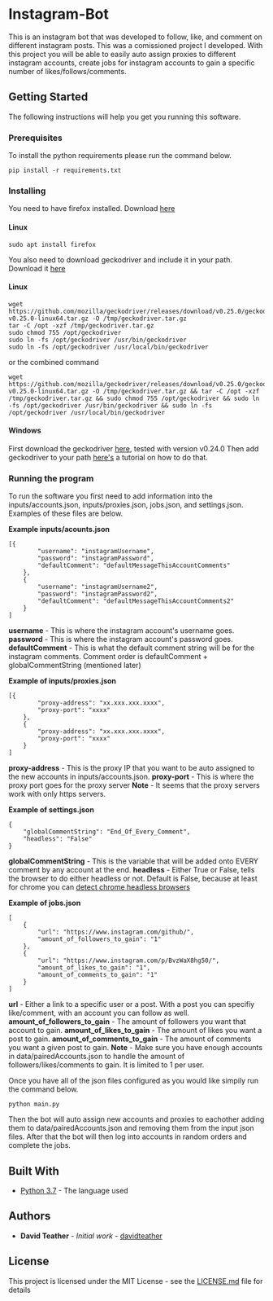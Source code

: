 # Instagram-Bot

This is an instagram bot that was developed to follow, like, and comment on different instagram posts. This was a comissioned project I developed. With this project you will be able to easily auto assign proxies to different instagram accounts, create jobs for instagram accounts to gain a specific number of likes/follows/comments.

## Getting Started

The following instructions will help you get you running this software.

### Prerequisites

To install the python requirements please run the command below.

```
pip install -r requirements.txt
```

### Installing

You need to have firefox installed. Download [here](https://www.mozilla.org/en-US/firefox/new/)

#### Linux
```
sudo apt install firefox
```

You also need to download geckodriver and include it in your path. Download it [here](https://github.com/mozilla/geckodriver/releases)

#### Linux
```
wget https://github.com/mozilla/geckodriver/releases/download/v0.25.0/geckodriver-v0.25.0-linux64.tar.gz -O /tmp/geckodriver.tar.gz 
tar -C /opt -xzf /tmp/geckodriver.tar.gz 
sudo chmod 755 /opt/geckodriver 
sudo ln -fs /opt/geckodriver /usr/bin/geckodriver 
sudo ln -fs /opt/geckodriver /usr/local/bin/geckodriver
```

or the combined command
```
wget https://github.com/mozilla/geckodriver/releases/download/v0.25.0/geckodriver-v0.25.0-linux64.tar.gz -O /tmp/geckodriver.tar.gz && tar -C /opt -xzf /tmp/geckodriver.tar.gz && sudo chmod 755 /opt/geckodriver && sudo ln -fs /opt/geckodriver /usr/bin/geckodriver && sudo ln -fs /opt/geckodriver /usr/local/bin/geckodriver
```

#### Windows

First download the geckodriver [here](https://github.com/mozilla/geckodriver/releases), tested with version v0.24.0
Then add geckodriver to your path [here's](https://helpdeskgeek.com/windows-10/add-windows-path-environment-variable/) a tutorial on how to do that.

### Running the program

To run the software you first need to add information into the inputs/accounts.json, inputs/proxies.json, jobs.json, and settings.json.
Examples of these files are below.

**Example inputs/acounts.json**
```
[{
        "username": "instagramUsername",
        "password": "instagramPassword",
        "defaultComment": "defaultMessageThisAccountComments"
    },
    {
        "username": "instagramUsername2",
        "password": "instagramPassword2",
        "defaultComment": "defaultMessageThisAccountComments2"
    }
]
```

**username** - This is where the instagram account's username goes.
**password** - This is where the instagram account's password goes.
**defaultComment** - This is what the default comment string will be for the instagram comments. Comment order is defaultComment + globalCommentString (mentioned later)

**Example of inputs/proxies.json**
```
[{
        "proxy-address": "xx.xxx.xxx.xxxx",
        "proxy-port": "xxxx"
    },
    {
        "proxy-address": "xx.xxx.xxx.xxxx",
        "proxy-port": "xxxx"
    }
]
```

**proxy-address** - This is the proxy IP that you want to be auto assigned to the new accounts in inputs/accounts.json.
**proxy-port** - This is where the proxy port goes for the proxy server
**Note** - It seems that the proxy servers work with only https servers.

**Example of settings.json**
```
{
    "globalCommentString": "End_Of_Every_Comment",
    "headless": "False"
}
```

**globalCommentString** - This is the variable that will be added onto EVERY comment by any account at the end.
**headless** - Either True or False, tells the browser to do either headless or not. Default is False, because at least for chrome you can [detect chrome headless browsers](https://antoinevastel.com/bot%20detection/2017/08/05/detect-chrome-headless.html)

**Example of jobs.json**
```
[
    {
        "url": "https://www.instagram.com/github/",
        "amount_of_followers_to_gain": "1"
    },
    {
        "url": "https://www.instagram.com/p/BvzWaX8hg50/",
        "amount_of_likes_to_gain": "1",
        "amount_of_comments_to_gain": "1"
    }
]
```

**url** - Either a link to a specific user or a post. With a post you can specifiy like/comment, with an account you can follow as well.
**amount_of_followers_to_gain** - The amount of followers you want that account to gain.
**amount_of_likes_to_gain** - The amount of likes you want a post to gain.
**amount_of_comments_to_gain** - The amount of comments you want a given post to gain.
**Note** - Make sure you have enough accounts in data/pairedAccounts.json to handle the amount of followers/likes/comments to gain. It is limited to 1 per user.

Once you have all of the json files configured as you would like simpily run the command below.
```
python main.py
```

Then the bot will auto assign new accounts and proxies to eachother adding them to data/pairedAccounts.json and removing them from the input json files. 
After that the bot will then log into accounts in random orders and complete the jobs.

## Built With

* [Python 3.7](https://www.python.org/) - The language used

## Authors

* **David Teather** - *Initial work* - [davidteather](https://github.com/davidteather)

## License

This project is licensed under the MIT License - see the [LICENSE.md](LICENSE.md) file for details
